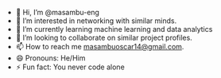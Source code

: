 - 👋 Hi, I’m @masambu-eng
- 👀 I’m interested in networking with similar minds.
- 🌱 I’m currently learning machine learning and data analytics
- 💞️ I’m looking to collaborate on similar project profiles.
- 📫 How to reach me masambuoscar14@gmail.com.
- 😄 Pronouns: He/Him
- ⚡ Fun fact: You never code alone

<!---
masambu-eng/masambu-eng is a ✨ special ✨ repository because its `README.md` (this file) appears on your GitHub profile.
You can click the Preview link to take a look at your changes.
--->
